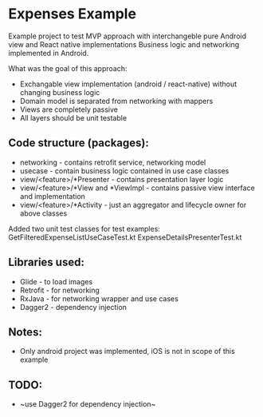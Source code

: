 # Expenses Example

Example project to test MVP approach with interchangeble pure Android view and React native implementations
Business logic and networking implemented in Android.

What was the goal of this approach:
- Exchangable view implementation (android / react-native) without changing business logic
- Domain model is separated from networking with mappers
- Views are completely passive
- All layers should be unit testable

## Code structure (packages):
- networking - contains retrofit service, networking model
- usecase - contain business logic contained in use case classes
- view/\<feature\>/*Presenter - contains presentation layer logic
- view/\<feature\>/*View and *ViewImpl - contains passive view interface and implementation
- view/\<feature\>/*Activity - just an aggregator and lifecycle owner for above classes

Added two unit test classes for test examples:
GetFilteredExpenseListUseCaseTest.kt
ExpenseDetailsPresenterTest.kt

## Libraries used:
- Glide - to load images
- Retrofit - for networking
- RxJava - for networking wrapper and use cases
- Dagger2 - dependency injection

## Notes:
- Only android project was implemented, iOS is not in scope of this example

## TODO:
* ~use Dagger2 for dependency injection~
